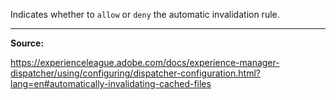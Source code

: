 Indicates whether to `allow` or `deny` the automatic invalidation rule.

---

**Source:**

https://experienceleague.adobe.com/docs/experience-manager-dispatcher/using/configuring/dispatcher-configuration.html?lang=en#automatically-invalidating-cached-files
